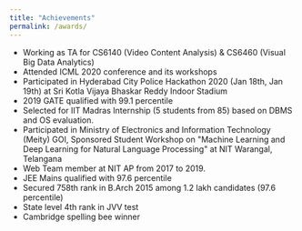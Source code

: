 ```yaml
---
title: "Achievements"
permalink: /awards/
---
```

* Working as TA for CS6140 (Video Content Analysis) & CS6460 (Visual Big Data Analytics)
* Attended ICML 2020 conference and its workshops
* Participated in Hyderabad City Police Hackathon 2020 (Jan 18th, Jan 19th) at Sri Kotla Vijaya Bhaskar Reddy Indoor Stadium 
* 2019 GATE qualified with 99.1 percentile
* Selected for IIT Madras Internship (5 students from 85) based on DBMS and OS evaluation.
* Participated in Ministry of Electronics and Information Technology (Meity) GOI, Sponsored Student Workshop on "Machine Learning and Deep Learning for Natural Language Processing" at NIT Warangal, Telangana 
* Web Team member at NIT AP from 2017 to 2019.
* JEE Mains qualified with 97.6 percentile
* Secured 758th rank in B.Arch 2015 among 1.2 lakh candidates (97.6 percentile)
* State level 4th rank in JVV test
* Cambridge spelling bee winner
